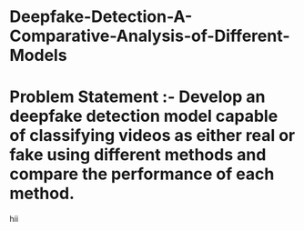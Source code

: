 # Deepfake-Detection-A-Comparative-Analysis-of-Different-Models

# Problem Statement :- Develop an deepfake detection model capable of classifying videos as either real or fake using different methods and compare the performance of each method.

hii
